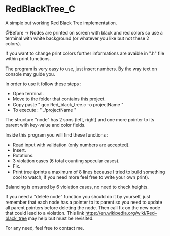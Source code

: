 # RedBlackTree_C
A simple but working Red Black Tree implementation.

@Before -> Nodes are printed on screen with black and red colors so use a terminal with white background (or whatever you like but not these 2 colors).

If you want to change print colors further informations are avaible in ".h" file within print functions.

The program is very easy to use, just insert numbers. By the way text on console may guide you.

In order to use it follow these steps :

- Open terminal.
- Move to the folder that contains this project.
- Copy paste " gcc Red_black_tree.c -o projectName "
- To execute : " ./projectName "


The structure "node" has 2 sons (left, right) and one more pointer to its parent with key-value and color fields.

Inside this program you will find these functions :

- Read input with validation (only numbers are accepted).
- Insert.
- Rotations.
- 3 violation cases (6 total counting specular cases).
- Fix.
- Print tree (prints a maximum of 8 lines because I tried to build something cool to watch, if you need more feel free to write your own print).

Balancing is ensured by 6 violation cases, no need to check heights.

If you need a "delete node" function you should do it by yourself, just remember that each node has a pointer 
to its parent so you need to update all parent pointers before deleting the node. Then call fix on the new node
that could lead to a violation. This link https://en.wikipedia.org/wiki/Red–black_tree may help but must be revisited.

For any need, feel free to contact me.
